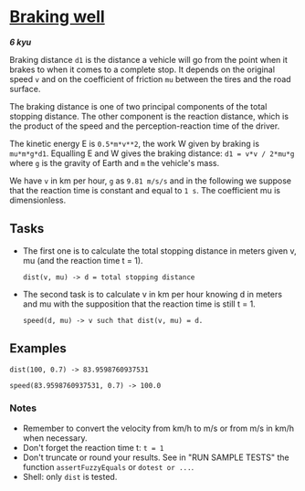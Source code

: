 # [Braking well](https://www.codewars.com/kata/565c0fa6e3a7d39dee000125)

___6 kyu___

Braking distance `d1` is the distance a vehicle will go from the point when it brakes to when it comes to a complete stop. It depends on the original speed `v` and on the coefficient of friction `mu` between the tires and the road surface.

The braking distance is one of two principal components of the total stopping distance. The other component is the reaction distance, which is the product of the speed and the perception-reaction time of the driver.

The kinetic energy E is `0.5*m*v**2`, the work W given by braking is `mu*m*g*d1`. Equalling E and W gives the braking distance: `d1 = v*v / 2*mu*g` where `g` is the gravity of Earth and `m` the vehicle's mass.

We have `v` in km per hour, `g` as `9.81 m/s/s` and in the following we suppose that the reaction time is constant and equal to `1 s`. The coefficient mu is dimensionless.

## Tasks

* The first one is to calculate the total stopping distance in meters given v, mu (and the reaction time t = 1).

    `dist(v, mu) -> d = total stopping distance`

* The second task is to calculate v in km per hour knowing d in meters and mu with the supposition that the reaction time is still t = 1.

    `speed(d, mu) -> v such that dist(v, mu) = d.`

## Examples

`dist(100, 0.7) -> 83.9598760937531`

`speed(83.9598760937531, 0.7) -> 100.0`

### Notes

* Remember to convert the velocity from km/h to m/s or from m/s in km/h when necessary.
* Don't forget the reaction time t: `t = 1`
* Don't truncate or round your results. See in "RUN SAMPLE TESTS" the function `assertFuzzyEquals` or `dotest or ...`.
* Shell: only `dist` is tested.
